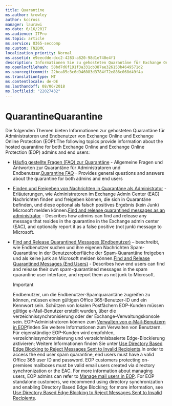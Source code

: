 ```yaml
---
title: Quarantine
ms.author: krowley
author: kccross
manager: laurawi
ms.date: 6/16/2017
ms.audience: ITPro
ms.topic: article
ms.service: O365-seccomp
ms.custom: TN2DMC
localization_priority: Normal
ms.assetid: e9eecdde-dcc2-4283-a820-98d1e740e4f1
description: Informationen Sie zu gehosteten Quarantäne für Exchange Online und Exchange Online Protection.
ms.openlocfilehash: 58bd7d6f191f3a331cb387ae326153b4649571d2
ms.sourcegitcommit: 22bca85c3c6d946083d3784f72e886c068d49f4a
ms.translationtype: MT
ms.contentlocale: de-DE
ms.lasthandoff: 08/06/2018
ms.locfileid: "22027432"
---
```

# <a name="quarantine"></a><span data-ttu-id="deb21-103">Quarantine</span><span class="sxs-lookup"><span data-stu-id="deb21-103">Quarantine</span></span>

<span data-ttu-id="deb21-104">Die folgenden Themen bieten Informationen zur gehosteten Quarantäne für Administratoren und Endbenutzer von Exchange Online und Exchange Online Protection (EOP):</span><span class="sxs-lookup"><span data-stu-id="deb21-104">The following topics provide information about the hosted quarantine for both Exchange Online and Exchange Online Protection (EOP) admins and end users:</span></span>
  
- <span data-ttu-id="deb21-105">[Häufig gestellte Fragen (FAQ) zur Quarantäne](quarantine-faq.md) - Allgemeine Fragen und Antworten zur Quarantäne für Administratoren und Endbenutzer.</span><span class="sxs-lookup"><span data-stu-id="deb21-105">[Quarantine FAQ](quarantine-faq.md) - Provides general questions and answers about the quarantine for both admins and end users</span></span> 
    
- <span data-ttu-id="deb21-106">[Finden und Freigeben von Nachrichten in Quarantäne als Administrator](find-and-release-quarantined-messages-as-an-administrator.md) - Erläuterungen, wie Administratoren im Exchange Admin Center (EAC) Nachrichten finden und freigeben können, die sich in Quarantäne befinden, und diese optional als falsch positives Ergebnis (kein Junk) Microsoft melden können.</span><span class="sxs-lookup"><span data-stu-id="deb21-106">[Find and release quarantined messages as an administrator](find-and-release-quarantined-messages-as-an-administrator.md) - Describes how admins can find and release any message that resides in the quarantine in the Exchange admin center (EAC), and optionally report it as a false positive (not junk) message to Microsoft.</span></span> 
    
- <span data-ttu-id="deb21-107">[Find and Release Quarantined Messages (Endbenutzer)](http://technet.microsoft.com/library/e439b560-827a-4807-abd3-6b861c1ff786.aspx) – beschreibt, wie Endbenutzer suchen und ihre eigenen Nachrichten Spam-Quarantäne in der Benutzeroberfläche der Spam-Quarantäne freigeben und als keine junk an Microsoft melden können.</span><span class="sxs-lookup"><span data-stu-id="deb21-107">[Find and Release Quarantined Messages (End Users)](http://technet.microsoft.com/library/e439b560-827a-4807-abd3-6b861c1ff786.aspx) - Describes how end users can find and release their own spam-quarantined messages in the spam quarantine user interface, and report them as not junk to Microsoft.</span></span> 
    
    > [!IMPORTANT]
    > <span data-ttu-id="deb21-p101">Endbenutzer, um die Endbenutzer-Spamquarantäne zugreifen zu können, müssen einen gültigen Office 365-Benutzer-ID und ein Kennwort sein. Schützen von lokalen Postfächern EOP-Kunden müssen gültige e-Mail-Benutzer erstellt wurden, über die verzeichnissynchronisierung oder der Exchange-Verwaltungskonsole sein. EOP-Administratoren können zum [Verwalten von e-Mail-Benutzern in EOP](eop/manage-mail-users-in-eop.md)finden Sie weitere Informationen zum Verwalten von Benutzern. Für eigenständige EOP-Kunden wird empfohlen, verzeichnissynchronisierung und verzeichnisbasierte Edge-Blockierung aktivieren; Weitere Informationen finden Sie unter [Use Directory Based Edge Blocking to Reject Messages Sent to Invalid Recipients](http://technet.microsoft.com/library/ca7b7416-92ed-40ad-abdb-695be46ea2e4.aspx).</span><span class="sxs-lookup"><span data-stu-id="deb21-p101">In order to access the end user spam quarantine, end users must have a valid Office 365 user ID and password. EOP customers protecting on-premises mailboxes must be valid email users created via directory synchronization or the EAC. For more information about managing users, EOP admins can refer to [Manage mail users in EOP](eop/manage-mail-users-in-eop.md). For EOP standalone customers, we recommend using directory synchronization and enabling Directory Based Edge Blocking; for more information, see [Use Directory Based Edge Blocking to Reject Messages Sent to Invalid Recipients](http://technet.microsoft.com/library/ca7b7416-92ed-40ad-abdb-695be46ea2e4.aspx).</span></span> 
  
    

